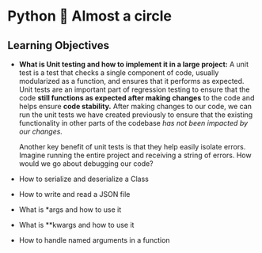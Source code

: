 # **Python :snake: Almost a circle**

## **Learning Objectives**

- **What is Unit testing and how to implement it in a large project:**
	A unit test is a test that checks a single component of code, usually modularized as a function, and ensures that it performs as expected. <br>
	Unit tests are an important part of regression testing to ensure that the code **still functions as expected after making changes** to the code and helps ensure **code stability.** After making changes to our code, we can run the unit tests we have created previously to ensure that the existing functionality in other parts of the codebase *has not been impacted by our changes.*

	Another key benefit of unit tests is that they help easily isolate errors. Imagine running the entire project and receiving a string of errors. How would we go about debugging our code?
- How to serialize and deserialize a Class
- How to write and read a JSON file
- What is *args and how to use it
- What is **kwargs and how to use it
- How to handle named arguments in a function

